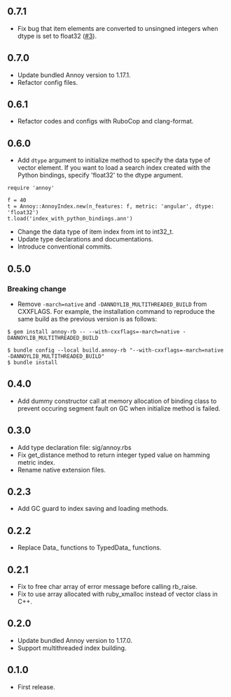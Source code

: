 ## 0.7.1

- Fix bug that item elements are converted to unsingned integers when dtype is set to float32 ([#3](https://github.com/yoshoku/annoy-rb/issues/3)).

## 0.7.0

- Update bundled Annoy version to 1.17.1.
- Refactor config files.

## 0.6.1

- Refactor codes and configs with RuboCop and clang-format.

## 0.6.0
- Add `dtype` argument to initialize method to specify the data type of vector element.
If you want to load a search index created with the Python bindings, specify 'float32' to the dtype argument.

```
require 'annoy'

f = 40
t = Annoy::AnnoyIndex.new(n_features: f, metric: 'angular', dtype: 'float32')
t.load('index_with_python_bindings.ann')
```

- Change the data type of item index from int to int32_t.
- Update type declarations and documentations.
- Introduce conventional commits.

## 0.5.0
### Breaking change
- Remove `-march=native` and `-DANNOYLIB_MULTITHREADED_BUILD` from CXXFLAGS.
For example, the installation command to reproduce the same build as the previous version is as follows:

```
$ gem install annoy-rb -- --with-cxxflags=-march=native -DANNOYLIB_MULTITHREADED_BUILD
```

```
$ bundle config --local build.annoy-rb "--with-cxxflags=-march=native -DANNOYLIB_MULTITHREADED_BUILD"
$ bundle install
```

## 0.4.0
- Add dummy constructor call at memory allocation of binding class to prevent occuring segment fault on GC when initialize method is failed.

## 0.3.0
- Add type declaration file: sig/annoy.rbs
- Fix get_distance method to return integer typed value on hamming metric index.
- Rename native extension files.

## 0.2.3
- Add GC guard to index saving and loading methods.

## 0.2.2
- Replace Data_ functions to TypedData_ functions.

## 0.2.1
- Fix to free char array of error message before calling rb_raise.
- Fix to use array allocated with ruby_xmalloc instead of vector class in C++.

## 0.2.0
- Update bundled Annoy version to 1.17.0.
- Support multithreaded index building.

## 0.1.0
- First release.
